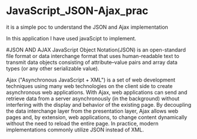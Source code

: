 # JavaScript_JSON-Ajax_prac
it is a simple poc to understand the JSON and Ajax implementation
 
In this application I have used javaScipt to implement.

#JSON AND AJAX
JavaScript Object Notation(JSON) is an open-standard file format or data interchange format that uses human-readable text to transmit data objects consisting of attribute–value pairs and array data types (or any other serializable value).

Ajax ("Asynchronous JavaScript + XML") is a set of web development techniques using many web technologies on the client side to create asynchronous web applications. With Ajax, web applications can send and retrieve data from a server asynchronously (in the background) without interfering with the display and behavior of the existing page. By decoupling the data interchange layer from the presentation layer, Ajax allows web pages and, by extension, web applications, to change content dynamically without the need to reload the entire page. In practice, modern implementations commonly utilize JSON instead of XML.
